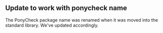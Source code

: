 ## Update to work with ponycheck name

The PonyCheck package name was renamed when it was moved into the standard library. We've updated accordingly.
